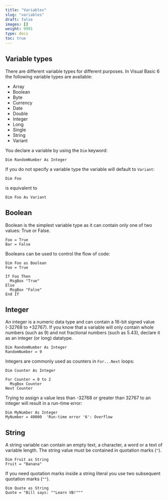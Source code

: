 ```yaml
---
title: "Variables"
slug: "variables"
draft: false
images: []
weight: 9991
type: docs
toc: true
---
```


## Variable types
There are different variable types for different purposes. In Visual Basic 6 the following variable types are available:

* Array
* Boolean
* Byte
* Currency
* Date
* Double
* Integer
* Long
* Single
* String
* Variant

You declare a variable by using the `Dim` keyword:

    Dim RandomNumber As Integer

If you do not specify a variable type the variable will default to `Variant`:

    Dim Foo

is equivalent to

    Dim Foo As Variant

## **Boolean** ##  
Boolean is the simplest variable type as it can contain only one of two values: True or False.

    Foo = True
    Bar = False

Booleans can be used to control the flow of code:

    Dim Foo as Boolean
    Foo = True

    If Foo Then
      MsgBox "True"
    Else
      MsgBox "False"
    End If

## **Integer** ##
An integer is a numeric data type and can contain a 16-bit signed value (-32768 to +32767). If you know that a variable will only contain whole numbers (such as 9) and not fractional numbers (such as 5.43), declare it as an integer (or long) datatype.

    Dim RandomNumber As Integer
    RandomNumber = 9

Integers are commonly used as counters in `For...Next` loops:

    Dim Counter As Integer

    For Counter = 0 to 2
      MsgBox Counter
    Next Counter

Trying to assign a value less than -32768 or greater than 32767 to an integer will result in a run-time error:

    Dim MyNumber As Integer
    MyNumber = 40000  'Run-time error '6': Overflow
    
## **String** ##
A string variable can contain an empty text, a character, a word or a text of variable length. The string value must be contained in quotation marks (`"`).

    Dim Fruit as String
    Fruit = "Banana"

If you need quotation marks inside a string literal you use two subsequent quotation marks (`""`).

    Dim Quote as String
    Quote = "Bill says: ""Learn VB!"""


